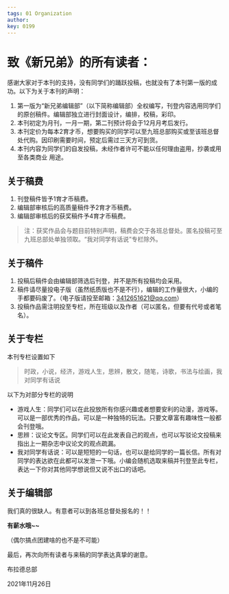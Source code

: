 ```yaml
---
tags: 01 Organization
author: 
key: 0199
---
```

# 致《新兄弟》的所有读者：
感谢大家对于本刊的支持，没有同学们的踊跃投稿，也就没有了本刊第一版的成功。以下为关于本刊的声明：
1. 第一版为“新兄弟编辑部”（以下简称编辑部）全权编写，刊登内容选用同学们的原创稿件。编辑部独立进行封面设计，编排，校稿，彩印。
2. 本刊初定为月刊，一月一期，第二刊预计将会于12月月考后发行。
3. 本刊定价为每本2育才币，想要购买的同学可以至九班总部购买或至该班总督处代购。因印刷需要时间，预定后需过三天方可到货。
4. 本刊内容为同学们的自发投稿，未经作者许可不能以任何理由盗用，抄袭或用至各类商业
用途。
## 关于稿费
1.	刊登稿件皆予1育才币稿费。
2.	编辑部审核后的高质量稿件予2育才币稿费。
3.	编辑部审核后的获奖稿件予4育才币稿费。
> 注：获奖作品会与题目前特别声明，稿费会交于各班总督处。匿名投稿可至九班总部处单独领取。“我对同学有话说”专栏除外。

## 关于稿件
1. 投稿后稿件会由编辑部筛选后刊登，并不是所有投稿均会采用。
2. 稿件请尽量投电子版（虽然纸质版也不是不行），编辑的工作量很大，小编的手都要码废了。（电子版请投至邮箱：3412651621@qq.com）
3. 投稿作品需注明投至专栏，所在班级以及作者（可以匿名，但要有代号或者笔名）。
## 关于专栏
本刊专栏设置如下

> 时政，小说，经济，游戏人生，思辨，散文，随笔，诗歌，书法与绘画，我对同学有话说

以下为对部分专栏的说明

* 游戏人生：同学们可以在此投放所有你感兴趣或者想要安利的动漫，游戏等。可以是一部优秀的作品，可以是一种独特的玩法。只要文章富有趣味性一般都会刊登哦。
* 思辨：议论文专区。同学们可以在此发表自己的观点，也可以写驳论文投稿来指出上一期杂志中议论文的观点疏漏。
* 我对同学有话说：可以是短短的一句话，也可以是给同学的一篇长信。所有对同学的表达欲在此都可以发泄一下哦。小编会随机选取来稿并刊登至此专栏，表达一下你对其他同学想说但又说不出口的话吧。

## 关于编辑部
我们真的很缺人。有意者可以到各班总督处报名的！！

**有薪水哦~~**

（偶尔搞点团建啥的也不是不可能）

最后，再次向所有读者与来稿的同学表达真挚的谢意。

布拉德总部

2021年11月26日 
